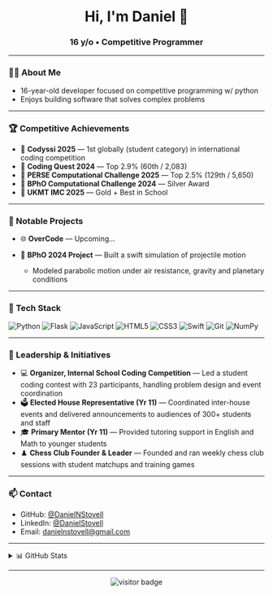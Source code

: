 <h1 align="center">Hi, I'm Daniel 🧠</h1>
<h3 align="center">16 y/o • Competitive Programmer</h3>

---

### 👨‍💻 About Me

- 16-year-old developer focused on competitive programming w/ python
- Enjoys building software that solves complex problems

---

### 🏆 Competitive Achievements

- 🥇 **Codyssi 2025** — 1st globally (student category) in international coding competition  
- 🥇 **Coding Quest 2024** — Top 2.9% (60th / 2,083)
- 🧠 **PERSE Computational Challenge 2025** — Top 2.5% (129th / 5,650)  
- 🧪 **BPhO Computational Challenge 2024** — Silver Award  
- 📐 **UKMT IMC 2025** — Gold + Best in School  

---

### 🚀 Notable Projects

- 🌐 **OverCode** — Upcoming...

- 🧲 **BPhO 2024 Project** — Built a swift simulation of projectile motion
  - Modeled parabolic motion under air resistance, gravity and planetary conditions

---

### 🧰 Tech Stack

<p align="left">
  <img src="https://img.shields.io/badge/Python-3776AB?style=for-the-badge&logo=python&logoColor=white" alt="Python"/>
  <img src="https://img.shields.io/badge/Flask-000000?style=for-the-badge&logo=flask&logoColor=white" alt="Flask"/>
  <img src="https://img.shields.io/badge/JavaScript-F7DF1E?style=for-the-badge&logo=javascript&logoColor=black" alt="JavaScript"/>
  <img src="https://img.shields.io/badge/HTML5-E34F26?style=for-the-badge&logo=html5&logoColor=white" alt="HTML5"/>
  <img src="https://img.shields.io/badge/CSS3-1572B6?style=for-the-badge&logo=css3&logoColor=white" alt="CSS3"/>
  <img src="https://img.shields.io/badge/Swift-FA7343?style=for-the-badge&logo=swift&logoColor=white" alt="Swift"/>
  <img src="https://img.shields.io/badge/Git-F05032?style=for-the-badge&logo=git&logoColor=white" alt="Git"/>
  <img src="https://img.shields.io/badge/NumPy-013243?style=for-the-badge&logo=numpy&logoColor=white" alt="NumPy"/>
</p>

---

### 🧭 Leadership & Initiatives

- 💻 **Organizer, Internal School Coding Competition** — Led a student coding contest with 23 participants, handling problem design and event coordination
- 🗳️ **Elected House Representative (Yr 11)** — Coordinated inter-house events and delivered announcements to audiences of 300+ students and staff
- 🎓 **Primary Mentor (Yr 11)** — Provided tutoring support in English and Math to younger students
- ♟️ **Chess Club Founder & Leader** — Founded and ran weekly chess club sessions with student matchups and training games

---
### 📫 Contact

- GitHub: [@DanielNStovell](https://github.com/DanielNStovell)  
- LinkedIn: [@DanielStovell](https://linkedin.com/in/daniel-stovell-76b6a2295)  
- Email: danielnstovell@gmail.com

---

<details>
  <summary>📊 GitHub Stats</summary>

  <p align="center">
    <img src="https://github-readme-stats.vercel.app/api?username=DanielNStovell&show_icons=true&theme=radical" width="500" />
    <br/>
    <img src="https://github-readme-stats.vercel.app/api/top-langs/?username=DanielNStovell&layout=compact&theme=radical" width="350" />
  </p>
</details>

---

<p align="center">
  <img src="https://visitor-badge.laobi.icu/badge?page_id=DanielNStovell.DanielNStovell" alt="visitor badge"/>
</p>
